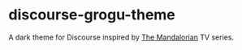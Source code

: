 # discourse-grogu-theme

A dark theme for Discourse inspired by [The Mandalorian](https://en.wikipedia.org/wiki/The_Mandalorian) TV series.
